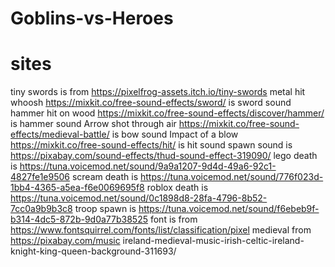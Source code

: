 # Goblins-vs-Heroes

# sites
tiny swords is from https://pixelfrog-assets.itch.io/tiny-swords 
metal hit whoosh https://mixkit.co/free-sound-effects/sword/ is sword sound
hammer hit on wood https://mixkit.co/free-sound-effects/discover/hammer/ is hammer sound
Arrow shot through air https://mixkit.co/free-sound-effects/medieval-battle/ is bow sound
Impact of a blow https://mixkit.co/free-sound-effects/hit/ is hit sound
spawn sound is https://pixabay.com/sound-effects/thud-sound-effect-319090/ 
lego death is https://tuna.voicemod.net/sound/9a9a1207-9d4d-49a6-92c1-4827fe1e9506
scream death is https://tuna.voicemod.net/sound/776f023d-1bb4-4365-a5ea-f6e0069695f8
roblox death is https://tuna.voicemod.net/sound/0c1898d8-28fa-4796-8b52-7cc0a9b9b3c8
troop spawn is https://tuna.voicemod.net/sound/f6ebeb9f-b314-4dc5-872b-9d0a77b38525 
font is from https://www.fontsquirrel.com/fonts/list/classification/pixel
medieval from https://pixabay.com/music ireland-medieval-music-irish-celtic-ireland-knight-king-queen-background-311693/
